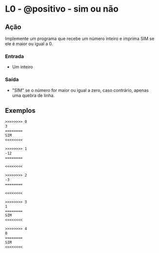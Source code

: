 # L0 - @positivo - sim ou não

## Ação

Implemente um programa que recebe um número inteiro e imprima SIM se ele é maior ou igual a 0.

### Entrada

- Um inteiro

### Saída

- "SIM" se o número for maior ou igual a zero, caso contrário, apenas uma quebra de linha.

## Exemplos

```txt
>>>>>>>> 0
3
========
SIM
<<<<<<<<

>>>>>>>> 1
-12
========

<<<<<<<<

>>>>>>>> 2
-3
========

<<<<<<<<

>>>>>>>> 3
1
========
SIM
<<<<<<<<

>>>>>>>> 4
0
========
SIM
<<<<<<<<
```

